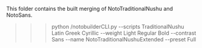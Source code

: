 This folder contains the built merging of NotoTraditionalNushu and NotoSans.

>>> python /notobuilderCLI.py --scripts TraditionalNushu Latin Greek Cyrillic --weight Light Regular Bold --contrast Sans --name NotoTraditionalNushuExtended --preset Full
